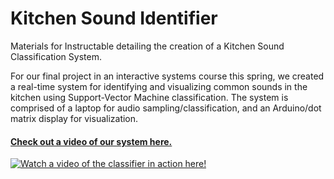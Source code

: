 # Kitchen Sound Identifier
Materials for Instructable detailing the creation of a Kitchen Sound Classification System.

For our final project in an interactive systems course this spring, we created a real-time system for identifying and visualizing common sounds in the kitchen using Support-Vector Machine classification. The system is comprised of a laptop for audio sampling/classification, and an Arduino/dot matrix display for visualization.

#### [Check out a video of our system here.](https://youtu.be/GjJS2X_ytF4)

[![Watch a video of the classifier in action here!](https://img.youtube.com/vi/GjJS2X_ytF4/maxresdefault.jpg)](https://youtu.be/GjJS2X_ytF4)
